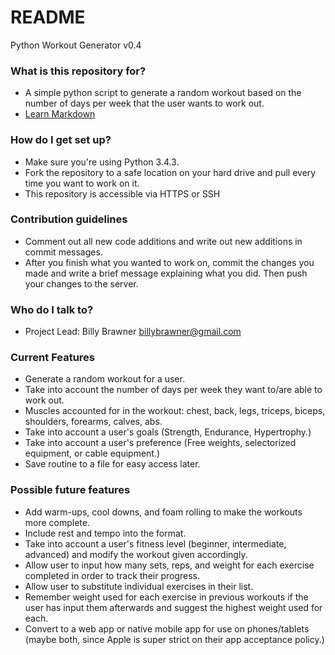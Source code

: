 # README #

Python Workout Generator v0.4

### What is this repository for? ###

* A simple python script to generate a random workout based on the number of days per week that the user wants to work out.
* [Learn Markdown](https://bitbucket.org/tutorials/markdowndemo)

### How do I get set up? ###

* Make sure you're using Python 3.4.3.
* Fork the repository to a safe location on your hard drive and pull every time you want to work on it.
* This repository is accessible via HTTPS or SSH

### Contribution guidelines ###

* Comment out all new code additions and write out new additions in commit messages.
* After you finish what you wanted to work on, commit the changes you made and write a brief message explaining what you did. Then push your changes to the server. 

### Who do I talk to? ###

* Project Lead: Billy Brawner billybrawner@gmail.com

### Current Features ###

* Generate a random workout for a user.
* Take into account the number of days per week they want to/are able to work out.
* Muscles accounted for in the workout: chest, back, legs, triceps, biceps, shoulders, forearms, calves, abs.
* Take into account a user's goals (Strength, Endurance, Hypertrophy.)
* Take into account a user's preference (Free weights, selectorized equipment, or cable equipment.)
* Save routine to a file for easy access later.

### Possible future features ###

* Add warm-ups, cool downs, and foam rolling to make the workouts more complete.
* Include rest and tempo into the format.
* Take into account a user's fitness level (beginner, intermediate, advanced) and modify the workout given accordingly.
* Allow user to input how many sets, reps, and weight for each exercise completed in order to track their progress.
* Allow user to substitute individual exercises in their list.
* Remember weight used for each exercise in previous workouts if the user has input them afterwards and suggest the highest weight used for each.
* Convert to a web app or native mobile app for use on phones/tablets (maybe both, since Apple is super strict on their app acceptance policy.)
